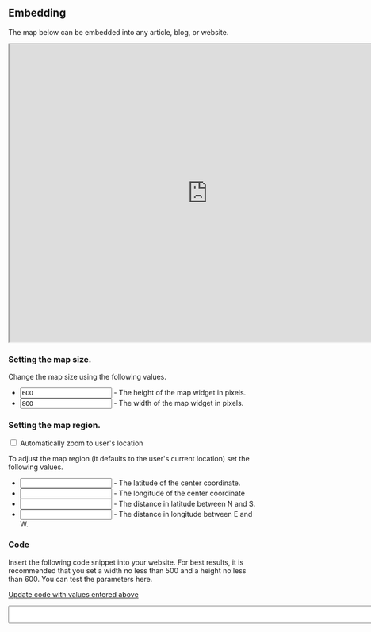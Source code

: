 <div id="embed">
<h2>Embedding</h2>
<p>The map below can be embedded into any article, blog, or website.</p>
<p id="widget"><iframe src="https://www.plugshare.com/widget.html?latitude=&amp;longitude=&amp;spanLat=&amp;spanLng=" width="800" height="600"></iframe></p>

<h3>Setting the map size.</h3>
<p>Change the map size using the following values.</p>
<ul>
    <li><input type="text" name="height" id="height" value="600"> - The height of the map widget in pixels.</li>
    <li><input type="text" name="width" id="width" value="800"> - The width of the map widget in pixels.</li>
</ul>

<h3>Setting the map region.</h3>
<p>
<input type="checkbox" name="currentlocation" id="currentlocation"> Automatically zoom to user's location
</p>
<p>To adjust the map region (it defaults to the user's current location) set the following values.</p>
<ul>
    <li><input type="text" name="latitude" id="latitude"> - The latitude of the center coordinate.</li>
    <li><input type="text" name="longitude" id="longitude"> - The longitude of the center coordinate</li>
    <li><input type="text" name="spanLat" id="spanLat"> - The distance in latitude between N and S.</li>
    <li><input type="text" name="spanLng" id="spanLng"> - The distance in longitude between E and W.</li>
</ul>

<h3>Code</h3>
<p>Insert the following code snippet into your website. For best results, it is recommended that you set a width no less than 500 and a height no less than 600. You can test the parameters here.</p>

<p><a id="update" href="#" style="text-decoration:underline;">Update code with values entered above</a></p>
<textarea id="code" rows="2" cols="100"></textarea>

</div>